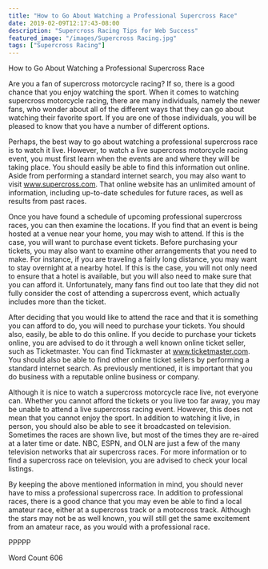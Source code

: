 ```yaml
---
title: "How to Go About Watching a Professional Supercross Race"
date: 2019-02-09T12:17:43-08:00
description: "Supercross Racing Tips for Web Success"
featured_image: "/images/Supercross Racing.jpg"
tags: ["Supercross Racing"]
---
```


How to Go About Watching a Professional Supercross Race

Are you a fan of supercross motorcycle racing?  If so, there is a good chance that you enjoy watching the sport.  When it comes to watching supercross motorcycle racing, there are many individuals, namely the newer fans, who wonder about all of the different ways that they can go about watching their favorite sport.  If you are one of those individuals, you will be pleased to know that you have a number of different options.

Perhaps, the best way to go about watching a professional supercross race is to watch it live. However, to watch a live supercross motorcycle racing event, you must first learn when the events are and where they will be taking place.  You should easily be able to find this information out online.  Aside from performing a standard internet search, you may also want to visit www.supercross.com.  That online website has an unlimited amount of information, including up-to-date schedules for future races, as well as results from past races.

Once you have found a schedule of upcoming professional supercross races, you can then examine the locations. If you find that an event is being hosted at a venue near your home, you may wish to attend. If this is the case, you will want to purchase event tickets. Before purchasing your tickets, you may also want to examine other arrangements that you need to make. For instance, if you are traveling a fairly long distance, you may want to stay overnight at a nearby hotel. If this is the case, you will not only need to ensure that a hotel is available, but you will also need to make sure that you can afford it.  Unfortunately, many fans find out too late that they did not fully consider the cost of attending a supercross event, which actually includes more than the ticket.

After deciding that you would like to attend the race and that it is something you can afford to do, you will need to purchase your tickets.  You should also, easily, be able to do this online.  If you decide to purchase your tickets online, you are advised to do it through a well known online ticket seller, such as Ticketmaster.  You can find Tickmaster at www.ticketmaster.com.  You should also be able to find other online ticket sellers by performing a standard internet search. As previously mentioned, it is important that you do business with a reputable online business or company.

Although it is nice to watch a supercross motorcycle race live, not everyone can. Whether you cannot afford the tickets or you live too far away, you may be unable to attend a live supercross racing event. However, this does not mean that you cannot enjoy the sport.  In addition to watching it live, in person, you should also be able to see it broadcasted on television.  Sometimes the races are shown live, but most of the times they are re-aired at a later time or date.  NBC, ESPN, and OLN are just a few of the many television networks that air supercross races. For more information or to find a supercross race on television, you are advised to check your local listings.

By keeping the above mentioned information in mind, you should never have to miss a professional supercross race.  In addition to professional races, there is a good chance that you may even be able to find a local amateur race, either at a supercross track or a motocross track. Although the stars may not be as well known, you will still get the same excitement from an amateur race, as you would with a professional race.

PPPPP

Word Count 606


